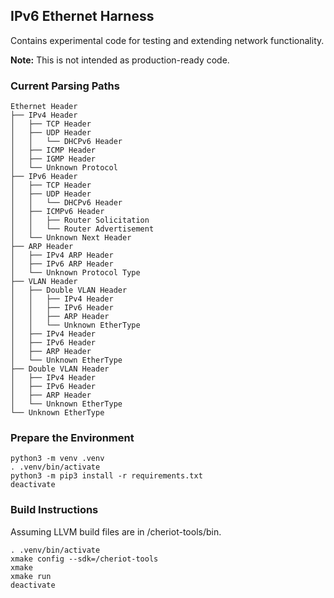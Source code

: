 ## IPv6 Ethernet Harness

Contains experimental code for testing and extending network functionality.

**Note:** This is not intended as production-ready code.

### Current Parsing Paths

```
Ethernet Header
├── IPv4 Header
│   ├── TCP Header
│   ├── UDP Header
│   │   └── DHCPv6 Header
│   ├── ICMP Header
│   ├── IGMP Header
│   └── Unknown Protocol
├── IPv6 Header
│   ├── TCP Header
│   ├── UDP Header
│   │   └── DHCPv6 Header
│   ├── ICMPv6 Header
│   │   ├── Router Solicitation
│   │   └── Router Advertisement
│   └── Unknown Next Header
├── ARP Header
│   ├── IPv4 ARP Header
│   ├── IPv6 ARP Header
│   └── Unknown Protocol Type
├── VLAN Header
│   ├── Double VLAN Header
│   │   ├── IPv4 Header
│   │   ├── IPv6 Header
│   │   ├── ARP Header
│   │   └── Unknown EtherType
│   ├── IPv4 Header
│   ├── IPv6 Header
│   ├── ARP Header
│   └── Unknown EtherType
├── Double VLAN Header
│   ├── IPv4 Header
│   ├── IPv6 Header
│   ├── ARP Header
│   └── Unknown EtherType
└── Unknown EtherType
```

### Prepare the Environment

```
python3 -m venv .venv
. .venv/bin/activate
python3 -m pip3 install -r requirements.txt
deactivate
```

### Build Instructions

Assuming LLVM build files are in /cheriot-tools/bin.

```
. .venv/bin/activate
xmake config --sdk=/cheriot-tools
xmake
xmake run
deactivate
```